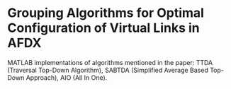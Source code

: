 # Grouping Algorithms for Optimal Configuration of Virtual Links in AFDX
MATLAB implementations of algorithms mentioned in the paper: TTDA (Traversal Top-Down Algorithm), SABTDA (Simplified Average Based Top-Down Approach), AIO (All In One).
